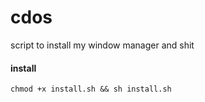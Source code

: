 # cdos
script to install my window manager and shit

#### install
```
chmod +x install.sh && sh install.sh
```
